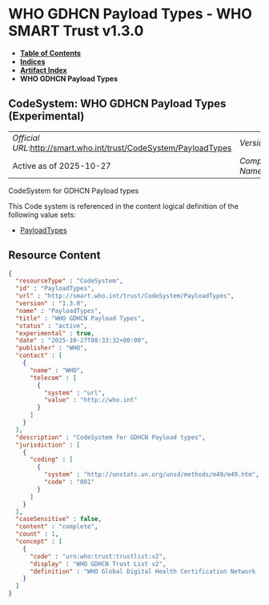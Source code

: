 # WHO GDHCN Payload Types - WHO SMART Trust v1.3.0

* [**Table of Contents**](toc.md)
* [**Indices**](indices.md)
* [**Artifact Index**](artifacts.md)
* **WHO GDHCN Payload Types**

## CodeSystem: WHO GDHCN Payload Types (Experimental) 

| | |
| :--- | :--- |
| *Official URL*:http://smart.who.int/trust/CodeSystem/PayloadTypes | *Version*:1.3.0 |
| Active as of 2025-10-27 | *Computable Name*:PayloadTypes |

 
CodeSystem for GDHCN Payload types 

 This Code system is referenced in the content logical definition of the following value sets: 

* [PayloadTypes](ValueSet-PayloadTypes.md)



## Resource Content

```json
{
  "resourceType" : "CodeSystem",
  "id" : "PayloadTypes",
  "url" : "http://smart.who.int/trust/CodeSystem/PayloadTypes",
  "version" : "1.3.0",
  "name" : "PayloadTypes",
  "title" : "WHO GDHCN Payload Types",
  "status" : "active",
  "experimental" : true,
  "date" : "2025-10-27T08:33:32+00:00",
  "publisher" : "WHO",
  "contact" : [
    {
      "name" : "WHO",
      "telecom" : [
        {
          "system" : "url",
          "value" : "http://who.int"
        }
      ]
    }
  ],
  "description" : "CodeSystem for GDHCN Payload types",
  "jurisdiction" : [
    {
      "coding" : [
        {
          "system" : "http://unstats.un.org/unsd/methods/m49/m49.htm",
          "code" : "001"
        }
      ]
    }
  ],
  "caseSensitive" : false,
  "content" : "complete",
  "count" : 1,
  "concept" : [
    {
      "code" : "urn:who:trust:trustlist:v2",
      "display" : "WHO GDHCN Trust List v2",
      "definition" : "WHO Global Digital Health Certification Network (GDHCN) Trust List. Major release v2"
    }
  ]
}

```
